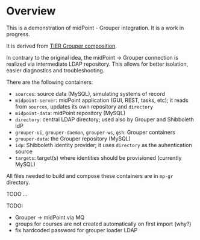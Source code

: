 # Overview

This is a demonstration of midPoint - Grouper integration. It is a work in progress.

It is derived from [TIER Grouper composition](https://github.internet2.edu/docker/grouper/tree/master/test-compose).

In contrary to the original idea, the midPoint -> Grouper connection is realized via intermediate LDAP repository. This allows for better isolation, easier diagnostics and troubleshooting.

There are the following containers:

- `sources`: source data (MySQL), simulating systems of record
- `midpoint-server`: midPoint application (GUI, REST, tasks, etc); it reads from `sources`, updates its own repository and `directory`
- `midpoint-data`: midPoint repository (MySQL)
- `directory`: central LDAP directory; used also by Grouper and Shibboleth IdP
- `grouper-ui`, `grouper-daemon`, `grouper-ws`, `gsh`: Grouper containers
- `grouper-data`: the Grouper repository (MySQL)
- `idp`: Shibboleth identity provider; it uses `directory` as the auhentication source
- `targets`: target(s) where identities should be provisioned (currently MySQL)

All files needed to build and compose these containers are in `mp-gr` directory.

TODO ...

TODO:
 - Grouper -> midPoint via MQ
 - groups for courses are not created automatically on first import (why?)
 - fix hardcoded password for grouper loader LDAP
